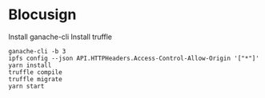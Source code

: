 # Blocusign

Install ganache-cli
Install truffle

```
ganache-cli -b 3
ipfs config --json API.HTTPHeaders.Access-Control-Allow-Origin '["*"]'
yarn install
truffle compile
truffle migrate
yarn start
```